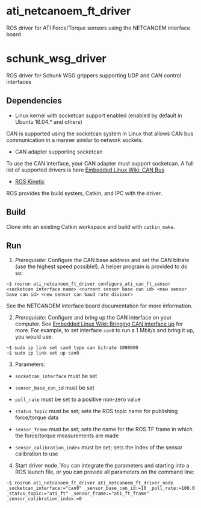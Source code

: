 # ati_netcanoem_ft_driver
ROS driver for ATI Force/Torque sensors using the NETCANOEM interface board

# schunk_wsg_driver
ROS driver for Schunk WSG grippers supporting UDP and CAN control interfaces

## Dependencies

- Linux kernel with socketcan support enabled (enabled by default in Ubuntu 16.04.* and others)

CAN is supported using the socketcan system in Linux that allows CAN bus communication in a manner similar to network sockets.

- CAN adapter supporting socketcan

To use the CAN interface, your CAN adapter must support socketcan. A full list of supported drivers is here [Embedded Linux Wiki: CAN Bus](https://elinux.org/CAN_Bus)

- [ROS Kinetic](http://ros.org)

ROS provides the build system, Catkin, and IPC with the driver.

## Build

Clone into an existing Catkin workspace and build with `catkin_make`.

## Run

1. *Prerequisite*: Configure the CAN base address and set the CAN bitrate (use the highest speed possible!). A helper program is provided to do so:

```
~$ rosrun ati_netcanoem_ft_driver configure_ati_can_ft_sensor <socketcan interface name> <current sensor base can id> <new sensor base can id> <new sensor can baud rate divisor>
```

See the NETCANOEM interface board documentation for more information.

2. *Prerequisite*: Configure and bring up the CAN interface on your computer. See [Embedded Linux Wiki: Bringing CAN interface up](http://elinux.org/Bringing_CAN_interface_up) for more. For example, to set interface `can0` to run a 1 Mbit/s and bring it up, you would use:

```
~$ sudo ip link set can0 type can bitrate 1000000
~$ sudo ip link set up can0

```

3. Parameters:

- `socketcan_interface` must be set

- `sensor_base_can_id` must be set

- `poll_rate` must be set to a positive non-zero value

- `status_topic` must be set; sets the ROS topic name for publishing force/torque data

- `sensor_frame` must be set; sets the name for the ROS TF frame in which the force/torque measurements are made

- `sensor_calibration_index` must be set; sets the index of the sensor calibration to use

4. Start driver node. You can integrate the parameters and starting into a ROS launch file, or you can provide all parameters on the command line:

```
~$ rosrun ati_netcanoem_ft_driver ati_netcanoem_ft_driver_node _socketcan_interface:="can0" _sensor_base_can_id:=10 _poll_rate:=100.0 _status_topic:="ati_ft" _sensor_frame:="ati_ft_frame" _sensor_calibration_index:=0
```
